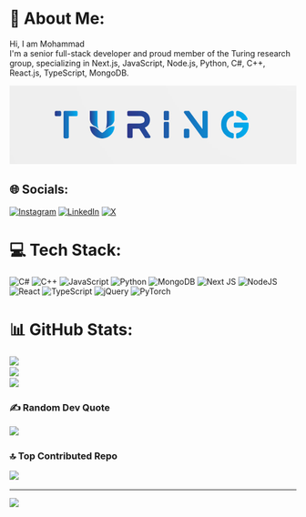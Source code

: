 # 💫 About Me:
Hi, I am Mohammad<br>I'm a senior full-stack developer and proud member of the Turing research group, specializing in Next.js, JavaScript, Node.js, Python, C#, C++, React.js, TypeScript, MongoDB. 

<img src="turing.png"></img>


## 🌐 Socials:
[![Instagram](https://img.shields.io/badge/Instagram-%23E4405F.svg?logo=Instagram&logoColor=white)](https://instagram.com/this_mhmdd) [![LinkedIn](https://img.shields.io/badge/LinkedIn-%230077B5.svg?logo=linkedin&logoColor=white)](https://www.linkedin.com/in/mohammad-ghaedi-b81690328/) [![X](https://img.shields.io/badge/X-black.svg?logo=X&logoColor=white)](https://x.com/Mhmdghaediii) 

# 💻 Tech Stack:
![C#](https://img.shields.io/badge/c%23-%23239120.svg?style=for-the-badge&logo=csharp&logoColor=white) ![C++](https://img.shields.io/badge/c++-%2300599C.svg?style=for-the-badge&logo=c%2B%2B&logoColor=white) ![JavaScript](https://img.shields.io/badge/javascript-%23323330.svg?style=for-the-badge&logo=javascript&logoColor=%23F7DF1E) ![Python](https://img.shields.io/badge/python-3670A0?style=for-the-badge&logo=python&logoColor=ffdd54) ![MongoDB](https://img.shields.io/badge/MongoDB-%234ea94b.svg?style=for-the-badge&logo=mongodb&logoColor=white) ![Next JS](https://img.shields.io/badge/Next-black?style=for-the-badge&logo=next.js&logoColor=white) ![NodeJS](https://img.shields.io/badge/node.js-6DA55F?style=for-the-badge&logo=node.js&logoColor=white) ![React](https://img.shields.io/badge/react-%2320232a.svg?style=for-the-badge&logo=react&logoColor=%2361DAFB) ![TypeScript](https://img.shields.io/badge/typescript-%23007ACC.svg?style=for-the-badge&logo=typescript&logoColor=white) ![jQuery](https://img.shields.io/badge/jquery-%230769AD.svg?style=for-the-badge&logo=jquery&logoColor=white) ![PyTorch](https://img.shields.io/badge/PyTorch-%23EE4C2C.svg?style=for-the-badge&logo=PyTorch&logoColor=white)
# 📊 GitHub Stats:
![](https://github-readme-stats.vercel.app/api?username=mhmdghaedi&theme=ocean_dark&hide_border=false&include_all_commits=false&count_private=false)<br/>
![](https://github-readme-streak-stats.herokuapp.com/?user=mhmdghaedi&theme=ocean_dark&hide_border=false)<br/>
![](https://github-readme-stats.vercel.app/api/top-langs/?username=mhmdghaedi&theme=ocean_dark&hide_border=false&include_all_commits=false&count_private=false&layout=compact)

### ✍️ Random Dev Quote
![](https://quotes-github-readme.vercel.app/api?type=horizontal&theme=gruvbox)

### 🔝 Top Contributed Repo
![](https://github-contributor-stats.vercel.app/api?username=mhmdghaedi&limit=5&theme=ocean_dark&combine_all_yearly_contributions=true)

---
[![](https://visitcount.itsvg.in/api?id=mhmdghaedi&icon=4&color=3)](https://visitcount.itsvg.in)

<!-- Proudly created with GPRM ( https://gprm.itsvg.in ) -->
